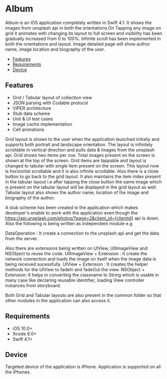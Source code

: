 # Album

Album is an iOS application completely written in Swift 4.1. It shows the images from unsplash api in both the orientations.On Tapping any image on grid it animates with changing its layout to full screen and visibility has been gradually increased from 0 to 100%. Infinite scroll has been implemented in both the orientations and layout. Image detailed page will show author name, image location and biography of the user. 

- [Features](#features)
- [Requirements](#requirements)
- [Device](#device)


## Features

- Grid / Tabular layout of collection view
- JSON parsing with Codable protocol
- VIPER architecture
- Stub data scheme 
- Unit & UI test cases
- Image cache implementation
- Cell animations


Grid layout is shown to the user when the application launched initially and supports both portrait and landscape orientation. The layout is infinitely scrollable in vertical direction and pulls data & images from the unsplash api. Grid shows two items per row. Total images present on the screen is shown at the top of the screen.
Grid items are tappable and layout is changed to tabular with single item present on the screen. This layout now is horizontal scrollable and it is also infinite scrollable. Also there is a close button to go back to the grid layout. It also maintains the item index present in the tabular layout i.e after tapping the close button the same image which is present on the tabular layout will be displayed in the grid layout as well. Tabular layout also shows the author name, location of the image and biography of the author.

A stub scheme has been created in the application which makes developer's enable to work with the application even though the https://api.unsplash.com/photos/?page=2&client_id={clientid} api is down. Also the following is being written as independent module e.g 

DataOperation : It create a connection to the unsplash api and get the data from the server.

Also there are extensions being written on UIView, UIIImageView and NSObject to reuse the code.
UIIImageView + Extension  : It create the network connection and loads the image on itself when the image data is being received sucessfully.
UIView + Extension : It creates the helper methods for the UIView to fadeIn and fadeOut the view.
NSObject + Extension: It helps in converting the classname to String which is usable in many case like declaring reusable identifier, loading View controller instances from storyboard.

Both Grid and Tabular layouts are also present in the common folder so that other modules in the application can also access it.
 
## Requirements

- iOS 10.0+
- Xcode 8.0+
- Swift 4.1+

## Device

Targeted device of the application is iPhone. Application is supported on all the iPhones.
